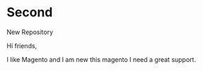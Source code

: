 # Second
New Repository

Hi friends,

I like Magento and I am new this magento 
I need a great support.
